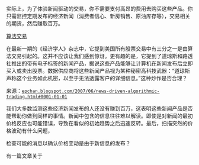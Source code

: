 <!--yml

类别：未分类

日期：2024-05-12 19:23:11

然后

# 量化交易：新闻驱动的算法交易

> -->

实际上，为了体验新闻驱动的交易，你不需要支付高昂的费用去购买这些产品。你只需监控定期发布的经济新闻（消费者信心、新房销售、原油库存等），交易相关的期货，然后赚取百万。

[算法交易](http://www.economist.com/finance/displaystory.cfm?story_id=9370718)

在最新一期的《经济学人》杂志中，它提到美国所有股票交易中有三分之一是由算法交易引起的。这并不应该让我们感到惊讶。更有趣的是，它提到了道琼斯和路透社推出的带有电子标签的新闻产品，据说这些产品能够让计算机在新闻发布后立即买入或卖出股票。数据供应商将这些新闻产品视为某种秘密高科技武器：“道琼斯声称这个业务如此机密，以至于无法透露客户的详细信息。”这种炒作是否合理？

来源：[`epchan.blogspot.com/2007/06/news-driven-algorithmic-trading.html#0001-01-01`](http://epchan.blogspot.com/2007/06/news-driven-algorithmic-trading.html#0001-01-01)

我们大多数监测这些经济新闻发布的人还没有赚到百万，这表明这些新闻产品是否能帮助你做到同样的事情。新闻中包含的信息往往难以解读。即使是对新闻的最初价格反应也可能错误，导致在看似的初始趋势之后迅速反转。最后，扫描突然的价格波动有什么问题，

检查可能的消息以确认价格变动是由于新信息的发布？

有一篇文章关于
